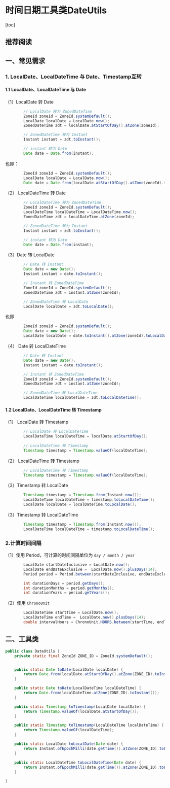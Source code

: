 # 时间日期工具类DateUtils

[toc]



## 推荐阅读





## 一、常见需求

### 1. LocalDate、LocalDateTime 与 Date、Timestamp互转

#### 1.1 LocalDate、LocalDateTime 与 Date

（1）LocalDate 转 Date

```java
        // LocalDate 转为 ZonedDateTime
        ZoneId zoneId = ZoneId.systemDefault();
        LocalDate localDate = LocalDate.now();
        ZonedDateTime zdt = localDate.atStartOfDay().atZone(zoneId);

        // ZonedDateTime 转为 Instant
        Instant instant = zdt.toInstant();

        // instant 转为 Date
        Date date = Date.from(instant);
```

也即：

```java
        ZoneId zoneId = ZoneId.systemDefault();
        LocalDate localDate = LocalDate.now();
        Date date = Date.from(localDate.atStartOfDay().atZone(zoneId).toInstant());
```



（2）  LocalDateTime 转 Date

```java
        // LocalDateTime 转为 ZonedDateTime
        ZoneId zoneId = ZoneId.systemDefault();
        LocalDateTime localDateTime = LocalDateTime.now();
        ZonedDateTime zdt = localDateTime.atZone(zoneId);

        // ZonedDateTime 转为 Instant
        Instant instant = zdt.toInstant();

        // instant 转为 Date
        Date date = Date.from(instant);
```



（3）Date 转 LocalDate 

```java
  		// Date 转 Instant
        Date date = new Date();
        Instant instant = date.toInstant();

        // Instant 转 ZonedDateTime
        ZoneId zoneId = ZoneId.systemDefault();
        ZonedDateTime zdt = instant.atZone(zoneId);

        // ZonedDateTime 转 LocalDate
        LocalDate localDate = zdt.toLocalDate();
```

也即

```java
        ZoneId zoneId = ZoneId.systemDefault();
        Date date = new Date();
        LocalDate localDate = date.toInstant().atZone(zoneId).toLocalDate();
```



（4） Date 转 LocalDateTime

```java
        // Date 转 Instant
        Date date = new Date();
        Instant instant = date.toInstant();

        // Instant 转 ZonedDateTime
        ZoneId zoneId = ZoneId.systemDefault();
        ZonedDateTime zdt = instant.atZone(zoneId);

        // ZonedDateTime 转 LocalDateTime
        LocalDateTime localDateTime = zdt.toLocalDateTime();
```



#### 1.2  LocalDate、LocalDateTime 转 Timestamp

（1） LocalDate 转 Timestamp

```java
        // LocalDate 转 LocalDateTime
        LocalDateTime localDateTime = localDate.atStartOfDay();
        
        // LocalDateTime 转 Timestamp
        Timestamp timestamp = Timestamp.valueOf(localDateTime);
```



（2） LocalDateTime 转 Timestamp

```java
        // LocalDateTime 转 Timestamp
        Timestamp timestamp = Timestamp.valueOf(localDateTime);
```



（3）Timestamp 转 LocalDate

```java
        Timestamp timestamp = Timestamp.from(Instant.now());
        LocalDateTime localDateTime = timestamp.toLocalDateTime();
        LocalDate localDate = localDateTime.toLocalDate();
```



（3）Timestamp 转 LocalDateTime 

```java
        Timestamp timestamp = Timestamp.from(Instant.now());
        LocalDateTime localDateTime = timestamp.toLocalDateTime();
```



### 2.计算时间间隔

（1）使用 Period，可计算的时间间隔单位为 `day / month / year`

```java
        LocalDate startDateInclusive = LocalDate.now();
        LocalDate endDateExclusive =  LocalDate.now().plusDays(14);
        Period period = Period.between(startDateInclusive, endDateExclusive);

        int durationDays = period.getDays();
        int durationMonths = period.getMonths();
        int durationYears = period.getYears();
```



（2）使用 `ChronoUnit`

```java
        LocalDateTime startTime = LocalDate.now();
        LocalDateTime endTime =  LocalDate.now().plusDays(14);
        double intervalHours = ChronoUnit.HOURS.between(startTime, endTime);
```





## 二、工具类

```java
public class DateUtils {
    private static final ZoneId ZONE_ID = ZoneId.systemDefault();


    public static Date toDate(LocalDate localDate) {
        return Date.from(localDate.atStartOfDay().atZone(ZONE_ID).toInstant());
    }

    public static Date toDate(LocalDateTime localDateTime) {
        return Date.from(localDateTime.atZone(ZONE_ID).toInstant());
    }

    public static Timestamp toTimestamp(LocalDate localDate) {
        return Timestamp.valueOf(localDate.atStartOfDay());
    }

    public static Timestamp toTimestamp(LocalDateTime localDateTime) {
        return Timestamp.valueOf(localDateTime);
    }

    public static LocalDate toLocalDate(Date date) {
        return Instant.ofEpochMilli(date.getTime()).atZone(ZONE_ID).toLocalDate();
    }

    public static LocalDateTime toLocalDateTime(Date date) {
        return Instant.ofEpochMilli(date.getTime()).atZone(ZONE_ID).toLocalDateTime();
    }

}

```













